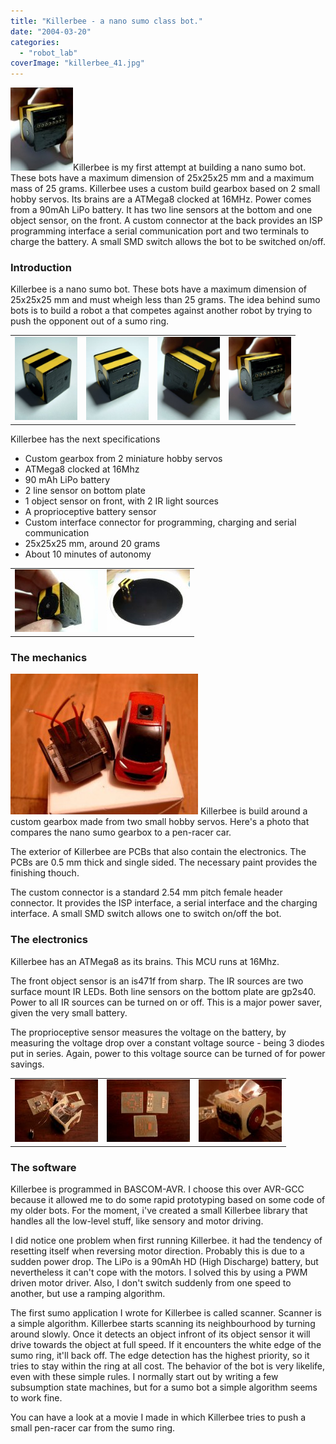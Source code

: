 ```yaml
---
title: "Killerbee - a nano sumo class bot."
date: "2004-03-20"
categories: 
  - "robot_lab"
coverImage: "killerbee_41.jpg"
---
```


[![](images/killerbee_100x1331.jpg "killerbee_100x133")](https://vandenbran.de/wp-content/uploads/2008/04/killerbee_100x1331.jpg)Killerbee is my first attempt at building a nano sumo bot. These bots have a maximum dimension of 25x25x25 mm and a maximum mass of 25 grams. Killerbee uses a custom build gearbox based on 2 small hobby servos. Its brains are a ATMega8 clocked at 16MHz. Power comes from a 90mAh LiPo battery. It has two line sensors at the bottom and one object sensor, on the front. A custom connector at the back provides an ISP programming interface a serial communication port and two terminals to charge the battery. A small SMD switch allows the bot to be switched on/off.

### Introduction

Killerbee is a nano sumo bot. These bots have a maximum dimension of 25x25x25 mm and must wheigh less than 25 grams. The idea behind sumo bots is to build a robot a that competes against another robot by trying to push the opponent out of a sumo ring.

<table border="0"><tbody><tr><td><img class="alignleft alignnone size-medium wp-image-28 figure" alt="" src="images/killerbee_11.jpg" width="100" height="133"></td><td><img class="alignleft alignnone size-medium wp-image-28 figure" alt="" src="images/killerbee_21.jpg" width="100" height="133"></td><td><img class="alignleft alignnone size-medium wp-image-28 figure" alt="" src="images/killerbee_31.jpg" width="100" height="133"></td><td><img class="alignleft alignnone size-medium wp-image-28 figure" alt="" src="images/killerbee_61.jpg" width="100" height="133"></td></tr></tbody></table>

Killerbee has the next specifications

- Custom gearbox from 2 miniature hobby servos
- ATMega8 clocked at 16Mhz
- 90 mAh LiPo battery
- 2 line sensor on bottom plate
- 1 object sensor on front, with 2 IR light sources
- A proprioceptive battery sensor
- Custom interface connector for programming, charging and serial communication
- 25x25x25 mm, around 20 grams
- About 10 minutes of autonomy

<table border="0"><tbody><tr><td><img class="alignleft alignnone size-medium wp-image-28 figure" alt="" src="images/killerbee_4_133x1001.jpg" width="133" height="100"></td><td><img class="alignleft alignnone size-medium wp-image-28 figure" alt="" src="images/killerbee_5_133x1001.jpg" width="133" height="100"></td></tr></tbody></table>

### The mechanics

![](images/nano_sumo_gear1-300x225.jpg "nano_sumo_gear1") Killerbee is build around a custom gearbox made from two small hobby servos. Here's a photo that compares the nano sumo gearbox to a pen-racer car.

The exterior of Killerbee are PCBs that also contain the electronics. The PCBs are 0.5 mm thick and single sided. The necessary paint provides the finishing thouch.

The custom connector is a standard 2.54 mm pitch female header connector. It provides the ISP interface, a serial interface and the charging interface. A small SMD switch allows one to switch on/off the bot.

### The electronics

Killerbee has an ATMega8 as its brains. This MCU runs at 16Mhz.

The front object sensor is an is471f from sharp. The IR sources are two surface mount IR LEDs. Both line sensors on the bottom plate are gp2s40. Power to all IR sources can be turned on or off. This is a major power saver, given the very small battery.

The proprioceptive sensor measures the voltage on the battery, by measuring the voltage drop over a constant voltage source - being 3 diodes put in series. Again, power to this voltage source can be turned of for power savings.

<table border="0"><tbody><tr><td><img class="alignleft alignnone size-medium wp-image-28 figure" alt="" src="images/killerbee_making_1_133x1001.jpg" width="133" height="100"></td><td><img class="alignleft alignnone size-medium wp-image-28 figure" alt="" src="images/killerbee_making_2_133x1001.jpg" width="133" height="100"></td><td><img class="alignleft alignnone size-medium wp-image-28 figure" alt="" src="images/killerbee_making_3_133x1001.jpg" width="133" height="100"></td></tr></tbody></table>

### The software

Killerbee is programmed in BASCOM-AVR. I choose this over AVR-GCC because it allowed me to do some rapid prototyping based on some code of my older bots. For the moment, i've created a small Killerbee library that handles all the low-level stuff, like sensory and motor driving.

I did notice one problem when first running Killerbee. it had the tendency of resetting itself when reversing motor direction. Probably this is due to a sudden power drop. The LiPo is a 90mAh HD (High Discharge) battery, but nevertheless it can't cope with the motors. I solved this by using a PWM driven motor driver. Also, I don't switch suddenly from one speed to another, but use a ramping algorithm.

The first sumo application I wrote for Killerbee is called scanner. Scanner is a simple algorithm. Killerbee starts scanning its neighbourhood by turning around slowly. Once it detects an object infront of its object sensor it will drive towards the object at full speed. If it encounters the white edge of the sumo ring, it'll back off. The edge detection has the highest priority, so it tries to stay within the ring at all cost. The behavior of the bot is very likelife, even with these simple rules. I normally start out by writing a few subsumption state machines, but for a sumo bot a simple algorithm seems to work fine.

You can have a look at a movie I made in which Killerbee tries to push a small pen-racer car from the sumo ring.
